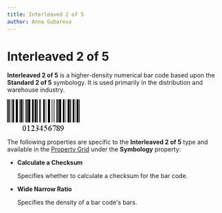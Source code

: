 ```yaml
---
title: Interleaved 2 of 5
author: Anna Gubareva
---
```

# Interleaved 2 of 5

**Interleaved 2 of 5** is a higher-density numerical bar code based upon the **Standard 2 of 5** symbology. It is used primarily in the distribution and warehouse industry.

![](../../../../../images/eurd-win-bar-code-interleaved-2-of-5.png)

The following properties are specific to the **Interleaved 2 of 5** type and available in the [Property Grid](../../report-designer-tools/ui-panels/property-grid-tabbed-view.md) under the **Symbology** property:

* **Calculate a Checksum**

    Specifies whether to calculate a checksum for the bar code.

* **Wide Narrow Ratio**

    Specifies the density of a bar code's bars.